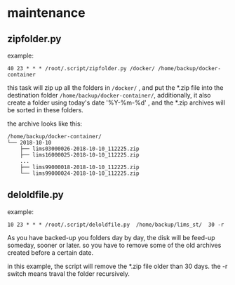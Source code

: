 maintenance
==

zipfolder.py
--

example:

```
40 23 * * * /root/.script/zipfolder.py /docker/ /home/backup/docker-container
```

this task will zip up all the folders in ```/docker/``` ,  and put the *.zip file into the destination folder ``` /home/backup/docker-container/ ```, additionally, it also create a folder using today's date '%Y-%m-%d' , and the *.zip archives will be sorted in these folders.

the archive looks like this:

```
/home/backup/docker-container/
└── 2018-10-10
    ├── lims03000026-2018-10-10_112225.zip
    ├── lims16000025-2018-10-10_112225.zip
	...
    ├── lims99000018-2018-10-10_112225.zip
    └── lims99000024-2018-10-10_112225.zip

```	

deloldfile.py
--

example:

```
10 23 * * * /root/.script/deloldfile.py  /home/backup/lims_st/  30 -r
```

As you have backed-up you folders day by day,   the disk will be feed-up someday, sooner or later.
so you have to remove some of the old archives created before a certain date.

in this example, the script will remove the *.zip file older than 30 days.  the -r switch means traval the folder recursively.
